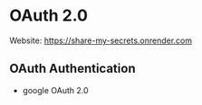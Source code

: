 # OAuth 2.0
Website: https://share-my-secrets.onrender.com

OAuth Authentication
---------------------------
- google OAuth 2.0




